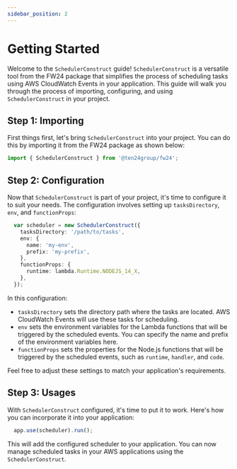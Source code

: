 ```yaml
---
sidebar_position: 2
---
```


# Getting Started

Welcome to the `SchedulerConstruct` guide! `SchedulerConstruct` is a versatile tool from the FW24 package that simplifies the process of scheduling tasks using AWS CloudWatch Events in your application. This guide will walk you through the process of importing, configuring, and using `SchedulerConstruct` in your project.

## Step 1: Importing

First things first, let's bring `SchedulerConstruct` into your project. You can do this by importing it from the FW24 package as shown below:

```ts
import { SchedulerConstruct } from '@ten24group/fw24';
```

## Step 2: Configuration

Now that `SchedulerConstruct` is part of your project, it's time to configure it to suit your needs. The configuration involves setting up `tasksDirectory`, `env`, and `functionProps`:

```ts
  var scheduler = new SchedulerConstruct({
    tasksDirectory: '/path/to/tasks',
    env: {
      name: 'my-env',
      prefix: 'my-prefix',
    },
    functionProps: {
      runtime: lambda.Runtime.NODEJS_14_X,
    },
  });
```

In this configuration:

- `tasksDirectory` sets the directory path where the tasks are located. AWS CloudWatch Events will use these tasks for scheduling.
- `env` sets the environment variables for the Lambda functions that will be triggered by the scheduled events. You can specify the name and prefix of the environment variables here.
- `functionProps` sets the properties for the Node.js functions that will be triggered by the scheduled events, such as `runtime`, `handler`, and `code`.

Feel free to adjust these settings to match your application's requirements.

## Step 3: Usages

With `SchedulerConstruct` configured, it's time to put it to work. Here's how you can incorporate it into your application:

```ts
  app.use(scheduler).run();
```

This will add the configured scheduler to your application. You can now manage scheduled tasks in your AWS applications using the `SchedulerConstruct`.
